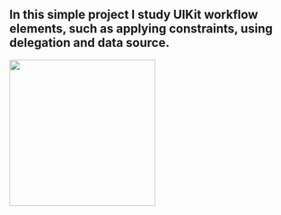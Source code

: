 ## In this simple project I study UIKit workflow elements, such as applying constraints, using delegation and data source.

<p>
<img src="https://github.com/Venera-Ko/LGStarter/blob/main/Screenshot%202022-12-08%20at%2006.06.13.png" width="260"> 
</p> 
